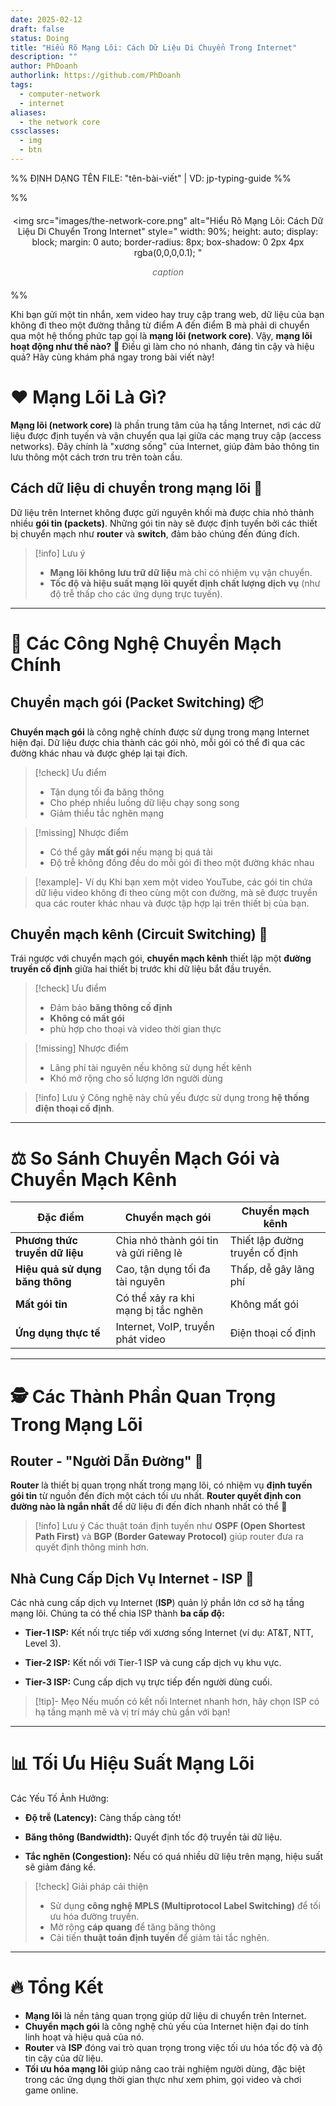 ```yaml
---
date: 2025-02-12
draft: false
status: Doing
title: "Hiểu Rõ Mạng Lõi: Cách Dữ Liệu Di Chuyển Trong Internet"
description: ""
author: PhDoanh
authorlink: https://github.com/PhDoanh
tags:
  - computer-network
  - internet
aliases:
  - the network core
cssclasses:
  - img
  - btn
---
```

%% ĐỊNH DẠNG TÊN FILE: "tên-bài-viết" | VD: jp-typing-guide %%

%% <figure style="text-align: center; margin: 20px auto;">
  <img 
    src="images/the-network-core.png"
    alt="Hiểu Rõ Mạng Lõi: Cách Dữ Liệu Di Chuyển Trong Internet" 
    style="
      width: 90%;
      height: auto;
      display: block;
      margin: 0 auto;
      border-radius: 8px;
      box-shadow: 0 2px 4px rgba(0,0,0,0.1);
    "
  >
  <figcaption style="
    font-style: italic;
    color: #666;
    margin-top: 10px;
    font-size: 1em;
    padding: 0 10px;
  ">
    <em>caption</em>
  </figcaption>
</figure> %%

Khi bạn gửi một tin nhắn, xem video hay truy cập trang web, dữ liệu của bạn không đi theo một đường thẳng từ điểm A đến điểm B mà phải di chuyển qua một hệ thống phức tạp gọi là **mạng lõi (network core)**. Vậy, **mạng lõi hoạt động như thế nào?** 🤔 Điều gì làm cho nó nhanh, đáng tin cậy và hiệu quả? Hãy cùng khám phá ngay trong bài viết này!

# ❤️ Mạng Lõi Là Gì?

**Mạng lõi (network core)** là phần trung tâm của hạ tầng Internet, nơi các dữ liệu được định tuyến và vận chuyển qua lại giữa các mạng truy cập (access networks). Đây chính là "xương sống" của Internet, giúp đảm bảo thông tin lưu thông một cách trơn tru trên toàn cầu.

## Cách dữ liệu di chuyển trong mạng lõi 🔗

Dữ liệu trên Internet không được gửi nguyên khối mà được chia nhỏ thành nhiều **gói tin (packets)**. Những gói tin này sẽ được định tuyến bởi các thiết bị chuyển mạch như **router** và **switch**, đảm bảo chúng đến đúng đích.

> [!info] Lưu ý
> - **Mạng lõi không lưu trữ dữ liệu** mà chỉ có nhiệm vụ vận chuyển.
> - **Tốc độ và hiệu suất mạng lõi quyết định chất lượng dịch vụ** (như độ trễ thấp cho các ứng dụng trực tuyến).

---

# 🔄 Các Công Nghệ Chuyển Mạch Chính

## Chuyển mạch gói (Packet Switching) 📦

**Chuyển mạch gói** là công nghệ chính được sử dụng trong mạng Internet hiện đại. Dữ liệu được chia thành các gói nhỏ, mỗi gói có thể đi qua các đường khác nhau và được ghép lại tại đích.

> [!check] Ưu điểm
> - Tận dụng tối đa băng thông 
> - Cho phép nhiều luồng dữ liệu chạy song song
> - Giảm thiểu tắc nghẽn mạng

> [!missing] Nhược điểm
> - Có thể gây **mất gói** nếu mạng bị quá tải
> - Độ trễ không đồng đều do mỗi gói đi theo một đường khác nhau

> [!example]- Ví dụ
> Khi bạn xem một video YouTube, các gói tin chứa dữ liệu video không đi theo cùng một con đường, mà sẽ được truyền qua các router khác nhau và được tập hợp lại trên thiết bị của bạn.

## Chuyển mạch kênh (Circuit Switching) 🔌

Trái ngược với chuyển mạch gói, **chuyển mạch kênh** thiết lập một **đường truyền cố định** giữa hai thiết bị trước khi dữ liệu bắt đầu truyền.

> [!check] Ưu điểm
> - Đảm bảo **băng thông cố định**
> - **Không có mất gói**
> - phù hợp cho thoại và video thời gian thực

> [!missing] Nhược điểm
> - Lãng phí tài nguyên nếu không sử dụng hết kênh
> - Khó mở rộng cho số lượng lớn người dùng

> [!info] Lưu ý
> Công nghệ này chủ yếu được sử dụng trong **hệ thống điện thoại cố định**.

---

# ⚖️ So Sánh Chuyển Mạch Gói và Chuyển Mạch Kênh

| Đặc điểm                        | Chuyển mạch gói                        | Chuyển mạch kênh               | 
| ------------------------------- | -------------------------------------- | ------------------------------ |
| **Phương thức truyền dữ liệu**  | Chia nhỏ thành gói tin và gửi riêng lẻ | Thiết lập đường truyền cố định |
| **Hiệu quả sử dụng băng thông** | Cao, tận dụng tối đa tài nguyên        | Thấp, dễ gây lãng phí          |
| **Mất gói tin**                 | Có thể xảy ra khi mạng bị tắc nghẽn    | Không mất gói                  |
| **Ứng dụng thực tế**            | Internet, VoIP, truyền phát video      | Điện thoại cố định             |

---

# 🕵️ Các Thành Phần Quan Trọng Trong Mạng Lõi

##  Router - "Người Dẫn Đường" 📡

**Router** là thiết bị quan trọng nhất trong mạng lõi, có nhiệm vụ **định tuyến gói tin** từ nguồn đến đích một cách tối ưu nhất. **Router quyết định con đường nào là ngắn nhất** để dữ liệu đi đến đích nhanh nhất có thể 🚀

> [!info] Lưu ý
> Các thuật toán định tuyến như **OSPF (Open Shortest Path First)** và **BGP (Border Gateway Protocol)** giúp router đưa ra quyết định thông minh hơn.

## Nhà Cung Cấp Dịch Vụ Internet - ISP 🏢

Các nhà cung cấp dịch vụ Internet (**ISP**) quản lý phần lớn cơ sở hạ tầng mạng lõi. Chúng ta có thể chia ISP thành **ba cấp độ:**

- **Tier-1 ISP:** Kết nối trực tiếp với xương sống Internet (ví dụ: AT&T, NTT, Level 3).

- **Tier-2 ISP:** Kết nối với Tier-1 ISP và cung cấp dịch vụ khu vực.

- **Tier-3 ISP:** Cung cấp dịch vụ trực tiếp đến người dùng cuối.

> [!tip]- Mẹo
> Nếu muốn có kết nối Internet nhanh hơn, hãy chọn ISP có hạ tầng mạnh mẽ và vị trí máy chủ gần với bạn!

---

# 📊 Tối Ưu Hiệu Suất Mạng Lõi
Các Yếu Tố Ảnh Hưởng:

- **Độ trễ (Latency):** Càng thấp càng tốt!

- **Băng thông (Bandwidth):** Quyết định tốc độ truyền tải dữ liệu.

- **Tắc nghẽn (Congestion):** Nếu có quá nhiều dữ liệu trên mạng, hiệu suất sẽ giảm đáng kể.


> [!check] Giải pháp cải thiện
> - Sử dụng **công nghệ MPLS (Multiprotocol Label Switching)** để tối ưu hóa đường truyền.
> - Mở rộng **cáp quang** để tăng băng thông
> - Cải tiến **thuật toán định tuyến** để giảm tải tắc nghẽn.

---

# 🔥 Tổng Kết
- **Mạng lõi** là nền tảng quan trọng giúp dữ liệu di chuyển trên Internet. 
- **Chuyển mạch gói** là công nghệ chủ yếu của Internet hiện đại do tính linh hoạt và hiệu quả của nó. 
- **Router** và **ISP** đóng vai trò quan trọng trong việc tối ưu hóa tốc độ và độ tin cậy của dữ liệu. 
- **Tối ưu hóa mạng lõi** giúp nâng cao trải nghiệm người dùng, đặc biệt trong các ứng dụng thời gian thực như xem phim, gọi video và chơi game online.
